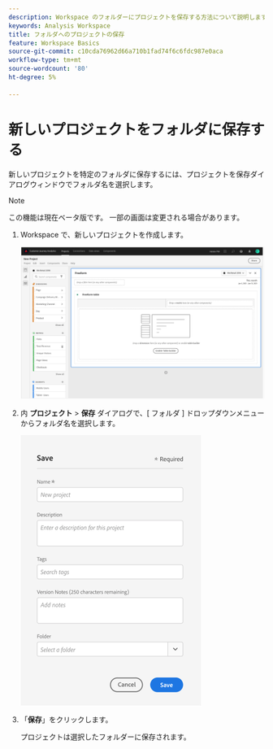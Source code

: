 ```yaml
---
description: Workspace のフォルダーにプロジェクトを保存する方法について説明します
keywords: Analysis Workspace
title: フォルダへのプロジェクトの保存
feature: Workspace Basics
source-git-commit: c10cda76962d66a710b1fad74f6c6fdc987e0aca
workflow-type: tm+mt
source-wordcount: '80'
ht-degree: 5%

---
```



# 新しいプロジェクトをフォルダに保存する

新しいプロジェクトを特定のフォルダに保存するには、プロジェクトを保存ダイアログウィンドウでフォルダ名を選択します。

>[!NOTE]
>
>この機能は現在ベータ版です。 一部の画面は変更される場合があります。

1. Workspace で、新しいプロジェクトを作成します。

   ![](/help/analyze/analysis-workspace/build-workspace-project/assets/save-to-folder1.png)

1. 内 **プロジェクト** > **保存** ダイアログで、[ フォルダ ] ドロップダウンメニューからフォルダ名を選択します。

   ![](/help/analyze/analysis-workspace/build-workspace-project/assets/save-to-folder2.png)

1. 「**保存**」をクリックします。

   プロジェクトは選択したフォルダーに保存されます。
